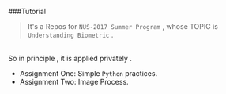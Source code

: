 ###Tutorial

> It's a Repos for `NUS-2017 Summer Program` , whose TOPIC is `Understanding Biometric` .
 <br>
  So in principle , it is applied privately .
   
   
- Assignment One: Simple `Python` practices.
- Assignment Two: Image Process. 

